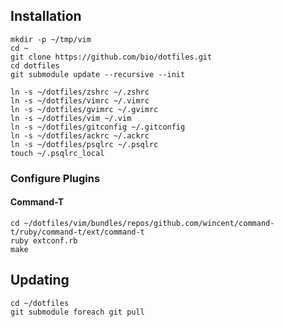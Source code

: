 ## Installation

    mkdir -p ~/tmp/vim
    cd ~
    git clone https://github.com/bio/dotfiles.git
    cd dotfiles
    git submodule update --recursive --init

    ln -s ~/dotfiles/zshrc ~/.zshrc
    ln -s ~/dotfiles/vimrc ~/.vimrc
    ln -s ~/dotfiles/gvimrc ~/.gvimrc
    ln -s ~/dotfiles/vim ~/.vim
    ln -s ~/dotfiles/gitconfig ~/.gitconfig
    ln -s ~/dotfiles/ackrc ~/.ackrc
    ln -s ~/dotfiles/psqlrc ~/.psqlrc
    touch ~/.psqlrc_local

### Configure Plugins

#### Command-T

    cd ~/dotfiles/vim/bundles/repos/github.com/wincent/command-t/ruby/command-t/ext/command-t
    ruby extconf.rb
    make

## Updating

    cd ~/dotfiles
    git submodule foreach git pull

